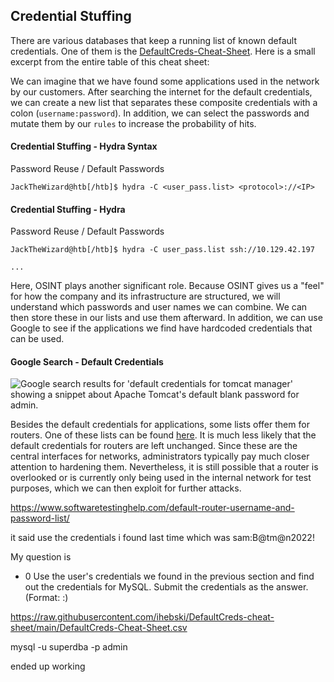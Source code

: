 

## Credential Stuffing

There are various databases that keep a running list of known default credentials. One of them is the [DefaultCreds-Cheat-Sheet](https://github.com/ihebski/DefaultCreds-cheat-sheet). Here is a small excerpt from the entire table of this cheat sheet:

We can imagine that we have found some applications used in the network by our customers. After searching the internet for the default credentials, we can create a new list that separates these composite credentials with a colon (`username:password`). In addition, we can select the passwords and mutate them by our `rules` to increase the probability of hits.

#### Credential Stuffing - Hydra Syntax

Password Reuse / Default Passwords

```shell-session
JackTheWizard@htb[/htb]$ hydra -C <user_pass.list> <protocol>://<IP>
```

#### Credential Stuffing - Hydra

Password Reuse / Default Passwords

```shell-session
JackTheWizard@htb[/htb]$ hydra -C user_pass.list ssh://10.129.42.197

...
```

Here, OSINT plays another significant role. Because OSINT gives us a "feel" for how the company and its infrastructure are structured, we will understand which passwords and user names we can combine. We can then store these in our lists and use them afterward. In addition, we can use Google to see if the applications we find have hardcoded credentials that can be used.

#### Google Search - Default Credentials

![Google search results for 'default credentials for tomcat manager' showing a snippet about Apache Tomcat's default blank password for admin.](https://academy.hackthebox.com/storage/modules/147/Google-default-creds.png)

Besides the default credentials for applications, some lists offer them for routers. One of these lists can be found [here](https://www.softwaretestinghelp.com/default-router-username-and-password-list/). It is much less likely that the default credentials for routers are left unchanged. Since these are the central interfaces for networks, administrators typically pay much closer attention to hardening them. Nevertheless, it is still possible that a router is overlooked or is currently only being used in the internal network for test purposes, which we can then exploit for further attacks.

https://www.softwaretestinghelp.com/default-router-username-and-password-list/

it said use the credentials i found last time which was sam:B@tm@n2022!


My question is 

+ 0 Use the user's credentials we found in the previous section and find out the credentials for MySQL. Submit the credentials as the answer. (Format: <username>:<password>)



https://raw.githubusercontent.com/ihebski/DefaultCreds-cheat-sheet/main/DefaultCreds-Cheat-Sheet.csv

mysql -u superdba -p admin 

ended up working